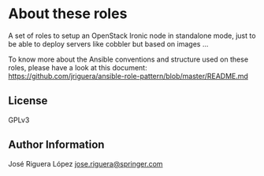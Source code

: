 About these roles
=================

A set of roles to setup an OpenStack Ironic node in standalone mode, 
just to be able to deploy servers like cobbler but based on images ...

To know more about the Ansible conventions and structure used on these 
roles, please have a look at this document: https://github.com/jriguera/ansible-role-pattern/blob/master/README.md

License
-------

GPLv3

Author Information
------------------

José Riguera López <jose.riguera@springer.com>
